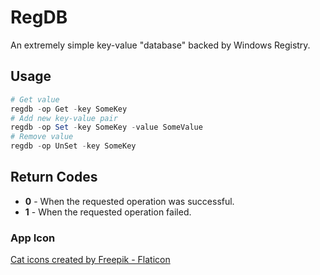 # RegDB

An extremely simple key-value "database" backed by Windows Registry.

## Usage

```Powershell
# Get value
regdb -op Get -key SomeKey
# Add new key-value pair
regdb -op Set -key SomeKey -value SomeValue
# Remove value
regdb -op UnSet -key SomeKey
```

## Return Codes

- **0** - When the requested operation was successful.
- **1** - When the requested operation failed.

### App Icon

<a href="https://www.flaticon.com/free-icons/cat" title="cat icons" target="blank">Cat icons created by Freepik - Flaticon</a>
